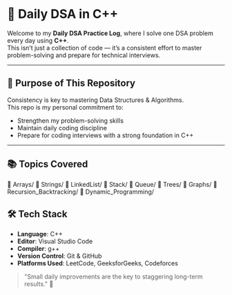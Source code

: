 # 🚀 Daily DSA in C++ 

Welcome to my **Daily DSA Practice Log**, where I solve one DSA problem every day using **C++**.  
This isn’t just a collection of code — it’s a consistent effort to master problem-solving and prepare for technical interviews.

---

## 🧠 Purpose of This Repository

Consistency is key to mastering Data Structures & Algorithms.  
This repo is my personal commitment to:
- Strengthen my problem-solving skills
- Maintain daily coding discipline
- Prepare for coding interviews with a strong foundation in C++

---

## 📚 Topics Covered

📁 Arrays/
📁 Strings/
📁 LinkedList/
📁 Stack/
📁 Queue/
📁 Trees/
📁 Graphs/
📁 Recursion_Backtracking/
📁 Dynamic_Programming/


## 🛠 Tech Stack

- **Language**: C++
- **Editor**: Visual Studio Code
- **Compiler**: g++
- **Version Control**: Git & GitHub
- **Platforms Used**: LeetCode, GeeksforGeeks, Codeforces




> "Small daily improvements are the key to staggering long-term results." 💪

